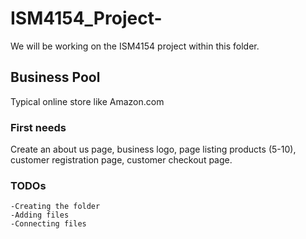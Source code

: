 # ISM4154_Project-

We will be working on the ISM4154 project within this folder.

## Business Pool

  Typical online store like Amazon.com 

  ### First needs

  Create an about us page, business logo, page listing products (5-10), customer registration page, customer checkout page. 

  ### TODOs
    -Creating the folder
    -Adding files
    -Connecting files

    

  
